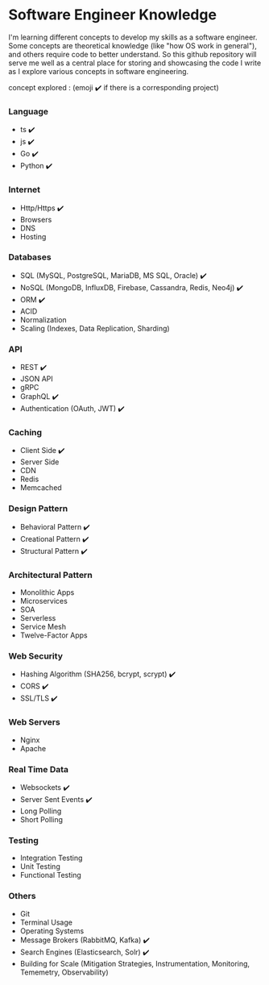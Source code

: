 # Software Engineer Knowledge

I'm learning different concepts to develop my skills as a software engineer.
Some concepts are theoretical knowledge (like "how OS work in general"), and others require code to better understand. 
So this github repository will serve me well as a central place for storing and showcasing the code I write as I explore various concepts in software engineering.

concept explored : (emoji ✔️ if there is a corresponding project) 

### Language
- ts ✔️
- js ✔️
- Go ✔️
- Python ✔️

### Internet
- Http/Https ✔️
- Browsers
- DNS
- Hosting

### Databases
- SQL (MySQL, PostgreSQL, MariaDB, MS SQL, Oracle) ✔️
- NoSQL (MongoDB, InfluxDB, Firebase, Cassandra, Redis, Neo4j) ✔️
- ORM ✔️
- ACID
- Normalization
- Scaling (Indexes, Data Replication, Sharding)

### API
- REST ✔️
- JSON API
- gRPC
- GraphQL ✔️
- Authentication (OAuth, JWT) ✔️

### Caching 
- Client Side ✔️
- Server Side
- CDN
- Redis
- Memcached

### Design Pattern
- Behavioral Pattern ✔️
- Creational Pattern ✔️
- Structural Pattern ✔️

### Architectural Pattern
- Monolithic Apps
- Microservices
- SOA
- Serverless
- Service Mesh
- Twelve-Factor Apps


### Web Security
- Hashing Algorithm (SHA256, bcrypt, scrypt) ✔️
- CORS ✔️
- SSL/TLS ✔️

### Web Servers
- Nginx
- Apache

### Real Time Data
- Websockets ✔️
- Server Sent Events ✔️
- Long Polling
- Short Polling

### Testing 
- Integration Testing
- Unit Testing
- Functional Testing

### Others
- Git
- Terminal Usage
- Operating Systems
- Message Brokers (RabbitMQ, Kafka) ✔️
- Search Engines (Elasticsearch, Solr) ✔️
- Building for Scale (Mitigation Strategies, Instrumentation, Monitoring, Tememetry, Observability)

